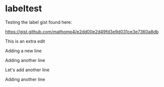 # labeltest
Testing the label gist found here:

https://gist.github.com/mathomp4/e2dd00e2d49fd3e9d031ce3e7360a8db

This is an extra edit

Adding a new line

Adding another line

Let's add another line

Adding another line

